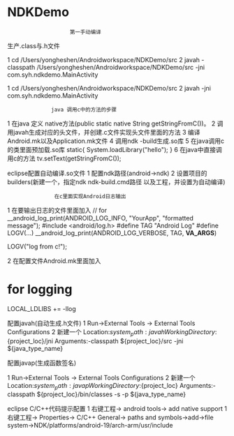 # NDKDemo

                        第一手动编译
生产.class与.h文件

1 cd /Users/yongheshen/Androidworkspace/NDKDemo/src 
2 javah -classpath /Users/yongheshen/Androidworkspace/NDKDemo/src -jni com.syh.ndkdemo.MainActivity

1 cd /Users/yongheshen/Androidworkspace/NDKDemo/src 
2 javah -jni com.syh.ndkdemo.MainActivity

                  java 调用c中的方法的步骤 
1 在java 定义 native方法(public static native String getStringFromC())。
2 调用javah生成对应的头文件，并创建.c文件实现头文件里面的方法
3 编译Android.mk以及Application.mk文件
4 调用ndk -build生成.so库
5 在java调用c的类里面预加载.so库
  static{
		System.loadLibrary("hello");
	}
6 在java中直接调用c的方法
  tv.setText(getStringFromC());
  
eclipse配置自动编译.so文件
1 配置ndk路径(android->ndk)
2 设置项目的builders(新建一个，指定ndk ndk-build.cmd路径 以及工程，并设置为自动编译)

                   在c里面实现Android日志输出
1 在要输出日志的文件里面加入
// for __android_log_print(ANDROID_LOG_INFO, "YourApp", "formatted message");
#include <android/log.h>
#define TAG "Android Log"
#define LOGV(...) __android_log_print(ANDROID_LOG_VERBOSE, TAG, __VA_ARGS__)

LOGV("log from c!");

2 在配置文件Android.mk里面加入

# for logging
LOCAL_LDLIBS    += -llog


配置javah(自动生成.h文件)
1 Run->External Tools -> External Tools Configurations 
2 新建一个
  Location:${system_path:javah}
  WorkingDirectory:${project_loc}/jni
  Arguments:-classpath ${project_loc}/src -jni ${java_type_name}
  
配置javap(生成函数签名)

1 Run->External Tools -> External Tools Configurations 
2 新建一个
  Location:${system_path:javap}
  WorkingDirectory:${project_loc}
  Arguments:-classpath ${project_loc}/bin/classes -s -p  ${java_type_name}
  
eclipse C/C++代码提示配置
1 右键工程-> android tools-> add native support
1 右键工程-> Properties-> C/C++ General-> paths and symbols->add->file system->NDK/platforms/android-19/arch-arm/usr/include
